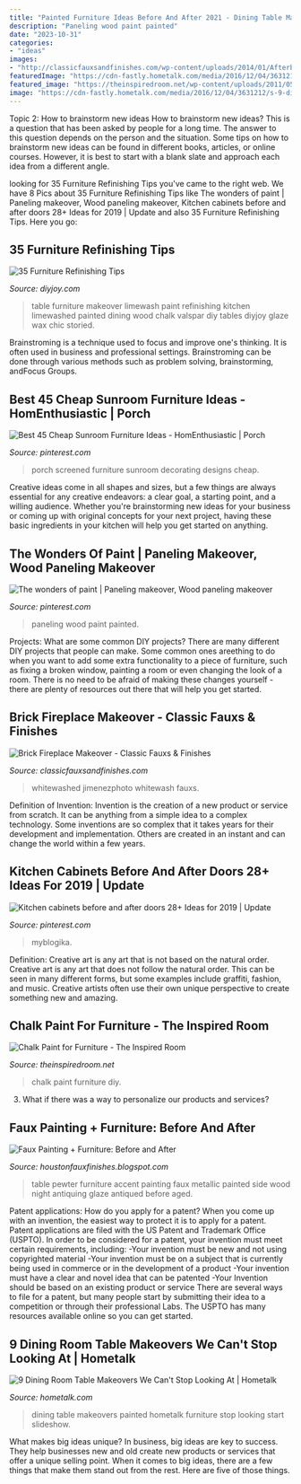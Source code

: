 ```yaml
---
title: "Painted Furniture Ideas Before And After 2021 - Dining Table Makeovers Painted Hometalk Furniture Stop Looking Start Slideshow"
description: "Paneling wood paint painted"
date: "2023-10-31"
categories:
- "ideas"
images:
- "http://classicfauxsandfinishes.com/wp-content/uploads/2014/01/Afterbrickfireplaceblog-200x300.jpg"
featuredImage: "https://cdn-fastly.hometalk.com/media/2016/12/04/3631212/s-9-dining-room-table-makeovers-we-can-t-stop-looking-at-painted-furniture.jpg?size=1600x1000&amp;nocrop=1"
featured_image: "https://theinspiredroom.net/wp-content/uploads/2011/05/chalk-paint1.jpg"
image: "https://cdn-fastly.hometalk.com/media/2016/12/04/3631212/s-9-dining-room-table-makeovers-we-can-t-stop-looking-at-painted-furniture.jpg?size=1600x1000&amp;nocrop=1"
---
```



Topic 2: How to brainstorm new ideas
How to brainstorm new ideas? This is a question that has been asked by people for a long time. The answer to this question depends on the person and the situation. Some tips on how to brainstorm new ideas can be found in different books, articles, or online courses. However, it is best to start with a blank slate and approach each idea from a different angle.

	

		
looking for 35 Furniture Refinishing Tips you've came to the right web. We have 8 Pics about 35 Furniture Refinishing Tips like The wonders of paint | Paneling makeover, Wood paneling makeover, Kitchen cabinets before and after doors 28+ Ideas for 2019 | Update and also 35 Furniture Refinishing Tips. Here you go:
		
    
## 35 Furniture Refinishing Tips

<img loading=lazy src="http://diyjoy.com/wp-content/uploads/2016/07/Limewashed-Table-Makeover.jpg" onerror="this.onerror=null;this.src='https://tse4.mm.bing.net/th?id=OIP.nMoG-cZtNFOIMoqIDGhafwHaLG&amp;pid=15.1';" alt="35 Furniture Refinishing Tips">

_Source: diyjoy.com_

>table furniture makeover limewash paint refinishing kitchen limewashed painted dining wood chalk valspar diy tables diyjoy glaze wax chic storied. 

	

Brainstroming is a technique used to focus and improve one's thinking. It is often used in business and professional settings. Brainstroming can be done through various methods such as problem solving, brainstorming, andFocus Groups.

    
## Best 45 Cheap Sunroom Furniture Ideas - HomEnthusiastic | Porch

<img loading=lazy src="https://i.pinimg.com/736x/95/58/da/9558da8e3f1a1026ea9f3ea6b16cf4fc.jpg" onerror="this.onerror=null;this.src='https://tse3.mm.bing.net/th?id=OIP.sPEC6VpdbUfLUP0vsXgleAHaLJ&amp;pid=15.1';" alt="Best 45 Cheap Sunroom Furniture Ideas - HomEnthusiastic | Porch">

_Source: pinterest.com_

>porch screened furniture sunroom decorating designs cheap. 

	

Creative ideas come in all shapes and sizes, but a few things are always essential for any creative endeavors: a clear goal, a starting point, and a willing audience. Whether you're brainstorming new ideas for your business or coming up with original concepts for your next project, having these basic ingredients in your kitchen will help you get started on anything.

    
## The Wonders Of Paint | Paneling Makeover, Wood Paneling Makeover

<img loading=lazy src="https://i.pinimg.com/736x/93/44/bb/9344bbf3c8bf1a478167b1181c6d86c4--white-wood-paneling-painted-panelling.jpg" onerror="this.onerror=null;this.src='https://tse2.mm.bing.net/th?id=OIP.8ap4wiR3SoTQTZaCAIR8igHaLC&amp;pid=15.1';" alt="The wonders of paint | Paneling makeover, Wood paneling makeover">

_Source: pinterest.com_

>paneling wood paint painted. 

	

Projects: What are some common DIY projects?
There are many different DIY projects that people can make. Some common ones areething to do when you want to add some extra functionality to a piece of furniture, such as fixing a broken window, painting a room or even changing the look of a room. There is no need to be afraid of making these changes yourself - there are plenty of resources out there that will help you get started.

    
## Brick Fireplace Makeover - Classic Fauxs &amp; Finishes

<img loading=lazy src="http://classicfauxsandfinishes.com/wp-content/uploads/2014/01/Afterbrickfireplaceblog-200x300.jpg" onerror="this.onerror=null;this.src='https://tse1.mm.bing.net/th?id=OIP.RhdRJ_TFxpA6T_wJA0NgdQAAAA&amp;pid=15.1';" alt="Brick Fireplace Makeover - Classic Fauxs &amp; Finishes">

_Source: classicfauxsandfinishes.com_

>whitewashed jimenezphoto whitewash fauxs. 

	

Definition of Invention:
Invention is the creation of a new product or service from scratch. It can be anything from a simple idea to a complex technology. Some inventions are so complex that it takes years for their development and implementation. Others are created in an instant and can change the world within a few years.

    
## Kitchen Cabinets Before And After Doors 28+ Ideas For 2019 | Update

<img loading=lazy src="https://i.pinimg.com/736x/30/91/e6/3091e6d5bd35c5781fc1b719bf9839ab.jpg" onerror="this.onerror=null;this.src='https://tse4.mm.bing.net/th?id=OIP.twtX5Y6btvHymFBieWo5tQAAAA&amp;pid=15.1';" alt="Kitchen cabinets before and after doors 28+ Ideas for 2019 | Update">

_Source: pinterest.com_

>myblogika. 

	

Definition: Creative art is any art that is not based on the natural order.
Creative art is any art that does not follow the natural order. This can be seen in many different forms, but some examples include graffiti, fashion, and music. Creative artists often use their own unique perspective to create something new and amazing.

    
## Chalk Paint For Furniture - The Inspired Room

<img loading=lazy src="https://theinspiredroom.net/wp-content/uploads/2011/05/chalk-paint1.jpg" onerror="this.onerror=null;this.src='https://tse3.mm.bing.net/th?id=OIP.1Kpc_sFW-NaDcSa1l9p8CQHaLI&amp;pid=15.1';" alt="Chalk Paint for Furniture - The Inspired Room">

_Source: theinspiredroom.net_

>chalk paint furniture diy. 

	

3. What if there was a way to personalize our products and services?

    
## Faux Painting + Furniture: Before And After

<img loading=lazy src="http://1.bp.blogspot.com/-g5KZX6P2PnU/ThnMni2eNSI/AAAAAAAAAOY/km3edt-SWLo/s1600/pewter+side+table+004.JPG" onerror="this.onerror=null;this.src='https://tse3.mm.bing.net/th?id=OIP.IxJRsOQw1SjOCDck-uTXkwHaI6&amp;pid=15.1';" alt="Faux Painting + Furniture: Before and After">

_Source: houstonfauxfinishes.blogspot.com_

>table pewter furniture accent painting faux metallic painted side wood night antiquing glaze antiqued before aged. 

	

Patent applications: How do you apply for a patent?
When you come up with an invention, the easiest way to protect it is to apply for a patent. Patent applications are filed with the US Patent and Trademark Office (USPTO). In order to be considered for a patent, your invention must meet certain requirements, including: 
-Your invention must be new and not using copyrighted material
-Your invention must be on a subject that is currently being used in commerce or in the development of a product
-Your invention must have a clear and novel idea that can be patented
-Your Invention should be based on an existing product or service There are several ways to file for a patent, but many people start by submitting their idea to a competition or through their professional Labs. The USPTO has many resources available online so you can get started.

    
## 9 Dining Room Table Makeovers We Can&#039;t Stop Looking At | Hometalk

<img loading=lazy src="https://cdn-fastly.hometalk.com/media/2016/12/04/3631212/s-9-dining-room-table-makeovers-we-can-t-stop-looking-at-painted-furniture.jpg?size=1600x1000&amp;nocrop=1" onerror="this.onerror=null;this.src='https://tse2.mm.bing.net/th?id=OIP.E8ekDV0g2dBUpw8Gp-6gBgHaL4&amp;pid=15.1';" alt="9 Dining Room Table Makeovers We Can&#039;t Stop Looking At | Hometalk">

_Source: hometalk.com_

>dining table makeovers painted hometalk furniture stop looking start slideshow. 

	

What makes big ideas unique?
In business, big ideas are key to success. They help businesses new and old create new products or services that offer a unique selling point. When it comes to big ideas, there are a few things that make them stand out from the rest. Here are five of those things.

